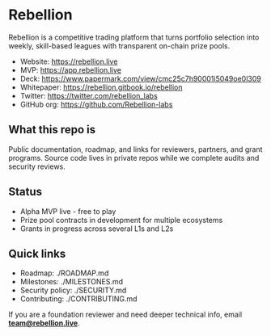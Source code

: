 # Rebellion

Rebellion is a competitive trading platform that turns portfolio selection into weekly, skill-based leagues with transparent on-chain prize pools.

- Website: https://rebellion.live  
- MVP: https://app.rebellion.live  
- Deck: https://www.papermark.com/view/cmc25c7h90001i5049oe0l309  
- Whitepaper: https://rebellion.gitbook.io/rebellion  
- Twitter: https://twitter.com/rebellion_labs  
- GitHub org: https://github.com/Rebellion-labs

## What this repo is
Public documentation, roadmap, and links for reviewers, partners, and grant programs. Source code lives in private repos while we complete audits and security reviews.

## Status
- Alpha MVP live - free to play
- Prize pool contracts in development for multiple ecosystems
- Grants in progress across several L1s and L2s

## Quick links
- Roadmap: ./ROADMAP.md  
- Milestones: ./MILESTONES.md  
- Security policy: ./SECURITY.md  
- Contributing: ./CONTRIBUTING.md

If you are a foundation reviewer and need deeper technical info, email **team@rebellion.live**.
